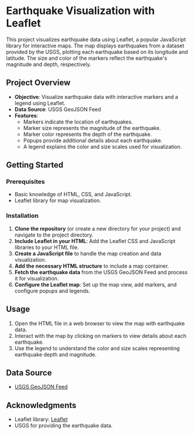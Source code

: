 # Earthquake Visualization with Leaflet

This project visualizes earthquake data using Leaflet, a popular JavaScript library for interactive maps. The map displays earthquakes from a dataset provided by the USGS, plotting each earthquake based on its longitude and latitude. The size and color of the markers reflect the earthquake's magnitude and depth, respectively.

## Project Overview

- **Objective**: Visualize earthquake data with interactive markers and a legend using Leaflet.
- **Data Source**: USGS GeoJSON Feed
- **Features**:
  - Markers indicate the location of earthquakes.
  - Marker size represents the magnitude of the earthquake.
  - Marker color represents the depth of the earthquake.
  - Popups provide additional details about each earthquake.
  - A legend explains the color and size scales used for visualization.

## Getting Started

### Prerequisites

- Basic knowledge of HTML, CSS, and JavaScript.
- Leaflet library for map visualization.

### Installation

1. **Clone the repository** (or create a new directory for your project) and navigate to the project directory.
2. **Include Leaflet in your HTML**: Add the Leaflet CSS and JavaScript libraries to your HTML file.
3. **Create a JavaScript file** to handle the map creation and data visualization.
4. **Add the necessary HTML structure** to include a map container.
5. **Fetch the earthquake data** from the USGS GeoJSON Feed and process it for visualization.
6. **Configure the Leaflet map**: Set up the map view, add markers, and configure popups and legends.

## Usage

1. Open the HTML file in a web browser to view the map with earthquake data.
2. Interact with the map by clicking on markers to view details about each earthquake.
3. Use the legend to understand the color and size scales representing earthquake depth and magnitude.

## Data Source

- [USGS GeoJSON Feed](https://earthquake.usgs.gov/earthquakes/feed/v1.0/geojson.php)


## Acknowledgments

- Leaflet library: [Leaflet](https://leafletjs.com/)
- USGS for providing the earthquake data.
